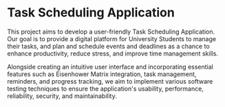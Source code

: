 # Task Scheduling Application

This project aims to develop a user-friendly Task Scheduling Application. Our goal is to provide a digital platform for University Students to manage their tasks, and plan and schedule events and deadlines as a chance to enhance productivity, reduce stress, and improve time management skills. 

Alongside creating an intuitive user interface and incorporating essential features such as Eisenhower Matrix integration, task management, reminders, and progress tracking, we aim to implement various software testing techniques to ensure the application's usability, performance, reliability, security, and maintainability.

